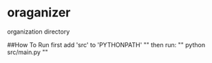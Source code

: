 # oraganizer
organization directory

##How To Run
first add 'src' to 'PYTHONPATH'
""
then run:
""
python src/main.py
""



